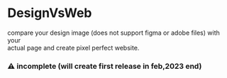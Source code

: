 # DesignVsWeb
compare your design image (does not support figma or adobe files) with your <br/>
actual page and create pixel perfect website.

### ⚠️ incomplete (will create first release in feb,2023 end)
